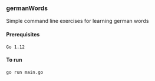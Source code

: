 ### germanWords

Simple command line exercises for learning german words

#### Prerequisites
```
Go 1.12
```

#### To run
```
go run main.go
```